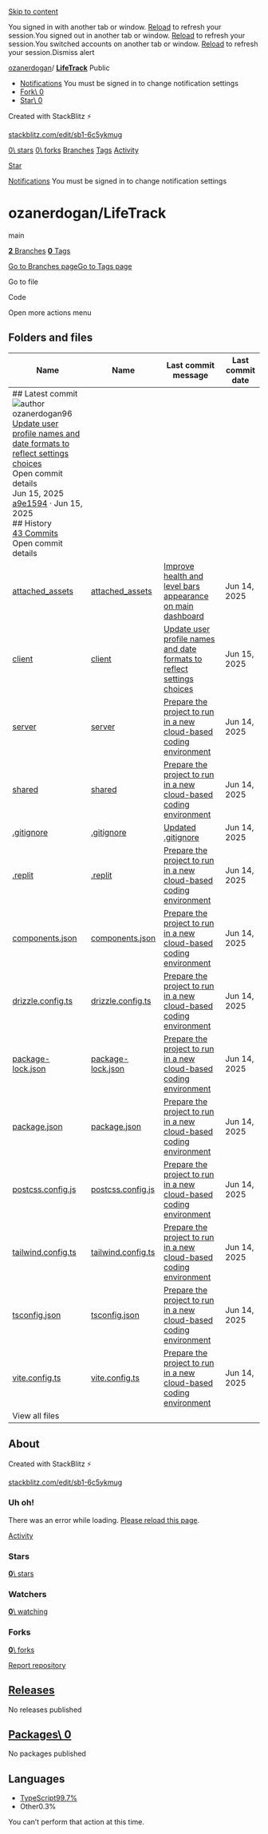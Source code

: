 [Skip to content](https://github.com/ozanerdogan/LifeTrack#start-of-content)

You signed in with another tab or window. [Reload](https://github.com/ozanerdogan/LifeTrack) to refresh your session.You signed out in another tab or window. [Reload](https://github.com/ozanerdogan/LifeTrack) to refresh your session.You switched accounts on another tab or window. [Reload](https://github.com/ozanerdogan/LifeTrack) to refresh your session.Dismiss alert

[ozanerdogan](https://github.com/ozanerdogan)/ **[LifeTrack](https://github.com/ozanerdogan/LifeTrack)** Public

- [Notifications](https://github.com/login?return_to=%2Fozanerdogan%2FLifeTrack) You must be signed in to change notification settings
- [Fork\\
0](https://github.com/login?return_to=%2Fozanerdogan%2FLifeTrack)
- [Star\\
0](https://github.com/login?return_to=%2Fozanerdogan%2FLifeTrack)


Created with StackBlitz ⚡️


[stackblitz.com/edit/sb1-6c5ykmug](https://stackblitz.com/edit/sb1-6c5ykmug "https://stackblitz.com/edit/sb1-6c5ykmug")

[0\\
stars](https://github.com/ozanerdogan/LifeTrack/stargazers) [0\\
forks](https://github.com/ozanerdogan/LifeTrack/forks) [Branches](https://github.com/ozanerdogan/LifeTrack/branches) [Tags](https://github.com/ozanerdogan/LifeTrack/tags) [Activity](https://github.com/ozanerdogan/LifeTrack/activity)

[Star](https://github.com/login?return_to=%2Fozanerdogan%2FLifeTrack)

[Notifications](https://github.com/login?return_to=%2Fozanerdogan%2FLifeTrack) You must be signed in to change notification settings

# ozanerdogan/LifeTrack

main

[**2** Branches](https://github.com/ozanerdogan/LifeTrack/branches) [**0** Tags](https://github.com/ozanerdogan/LifeTrack/tags)

[Go to Branches page](https://github.com/ozanerdogan/LifeTrack/branches)[Go to Tags page](https://github.com/ozanerdogan/LifeTrack/tags)

Go to file

Code

Open more actions menu

## Folders and files

| Name | Name | Last commit message | Last commit date |
| --- | --- | --- | --- |
| ## Latest commit<br>![author](https://github.githubassets.com/images/gravatars/gravatar-user-420.png?size=40)<br>ozanerdogan96<br>[Update user profile names and date formats to reflect settings choices](https://github.com/ozanerdogan/LifeTrack/commit/a9e1594e150499f5a1d63f5ec27ec41bafc0d266)<br>Open commit details<br>Jun 15, 2025<br>[a9e1594](https://github.com/ozanerdogan/LifeTrack/commit/a9e1594e150499f5a1d63f5ec27ec41bafc0d266) · Jun 15, 2025<br>## History<br>[43 Commits](https://github.com/ozanerdogan/LifeTrack/commits/main/) <br>Open commit details |
| [attached\_assets](https://github.com/ozanerdogan/LifeTrack/tree/main/attached_assets "attached_assets") | [attached\_assets](https://github.com/ozanerdogan/LifeTrack/tree/main/attached_assets "attached_assets") | [Improve health and level bars appearance on main dashboard](https://github.com/ozanerdogan/LifeTrack/commit/9966c69e9048113d2cd36023797f991c4a6a07e6 "Improve health and level bars appearance on main dashboard  Adjusts health and level bars' size and layout in `Dashboard.tsx` for better visual representation.  Replit-Commit-Author: Agent Replit-Commit-Session-Id: d25959ce-963b-454e-aecb-183f976c065d Replit-Commit-Screenshot-Url: https://storage.googleapis.com/screenshot-production-us-central1/e5506123-a016-4fde-a47c-0ca1d3ab3b05/a5dcf364-b4ce-4aaf-87c0-5d92f1c944c7.jpg") | Jun 14, 2025 |
| [client](https://github.com/ozanerdogan/LifeTrack/tree/main/client "client") | [client](https://github.com/ozanerdogan/LifeTrack/tree/main/client "client") | [Update user profile names and date formats to reflect settings choices](https://github.com/ozanerdogan/LifeTrack/commit/a9e1594e150499f5a1d63f5ec27ec41bafc0d266 "Update user profile names and date formats to reflect settings choices  Implements username display and date formatting based on user preferences in settings.  Replit-Commit-Author: Agent Replit-Commit-Session-Id: ce58137f-175d-409b-b541-54940373b68c Replit-Commit-Screenshot-Url: https://storage.googleapis.com/screenshot-production-us-central1/e5506123-a016-4fde-a47c-0ca1d3ab3b05/0bf0e130-3825-42cb-b46b-0e4c55fe3076.jpg") | Jun 15, 2025 |
| [server](https://github.com/ozanerdogan/LifeTrack/tree/main/server "server") | [server](https://github.com/ozanerdogan/LifeTrack/tree/main/server "server") | [Prepare the project to run in a new cloud-based coding environment](https://github.com/ozanerdogan/LifeTrack/commit/955fbb3fc272e75241a02b0515b17cf9ec6c4082 "Prepare the project to run in a new cloud-based coding environment  Configures the project to run on Replit, including dependencies, build steps, and port settings.  Replit-Commit-Author: Agent Replit-Commit-Session-Id: d25959ce-963b-454e-aecb-183f976c065d Replit-Commit-Screenshot-Url: https://storage.googleapis.com/screenshot-production-us-central1/e5506123-a016-4fde-a47c-0ca1d3ab3b05/4ad5f0a9-f210-4d5b-8188-a60d0abde1d1.jpg") | Jun 14, 2025 |
| [shared](https://github.com/ozanerdogan/LifeTrack/tree/main/shared "shared") | [shared](https://github.com/ozanerdogan/LifeTrack/tree/main/shared "shared") | [Prepare the project to run in a new cloud-based coding environment](https://github.com/ozanerdogan/LifeTrack/commit/955fbb3fc272e75241a02b0515b17cf9ec6c4082 "Prepare the project to run in a new cloud-based coding environment  Configures the project to run on Replit, including dependencies, build steps, and port settings.  Replit-Commit-Author: Agent Replit-Commit-Session-Id: d25959ce-963b-454e-aecb-183f976c065d Replit-Commit-Screenshot-Url: https://storage.googleapis.com/screenshot-production-us-central1/e5506123-a016-4fde-a47c-0ca1d3ab3b05/4ad5f0a9-f210-4d5b-8188-a60d0abde1d1.jpg") | Jun 14, 2025 |
| [.gitignore](https://github.com/ozanerdogan/LifeTrack/blob/main/.gitignore ".gitignore") | [.gitignore](https://github.com/ozanerdogan/LifeTrack/blob/main/.gitignore ".gitignore") | [Updated .gitignore](https://github.com/ozanerdogan/LifeTrack/commit/a4a1b9ea226355ea13fe585e5ac721cdf9c40227 "Updated .gitignore") | Jun 14, 2025 |
| [.replit](https://github.com/ozanerdogan/LifeTrack/blob/main/.replit ".replit") | [.replit](https://github.com/ozanerdogan/LifeTrack/blob/main/.replit ".replit") | [Prepare the project to run in a new cloud-based coding environment](https://github.com/ozanerdogan/LifeTrack/commit/955fbb3fc272e75241a02b0515b17cf9ec6c4082 "Prepare the project to run in a new cloud-based coding environment  Configures the project to run on Replit, including dependencies, build steps, and port settings.  Replit-Commit-Author: Agent Replit-Commit-Session-Id: d25959ce-963b-454e-aecb-183f976c065d Replit-Commit-Screenshot-Url: https://storage.googleapis.com/screenshot-production-us-central1/e5506123-a016-4fde-a47c-0ca1d3ab3b05/4ad5f0a9-f210-4d5b-8188-a60d0abde1d1.jpg") | Jun 14, 2025 |
| [components.json](https://github.com/ozanerdogan/LifeTrack/blob/main/components.json "components.json") | [components.json](https://github.com/ozanerdogan/LifeTrack/blob/main/components.json "components.json") | [Prepare the project to run in a new cloud-based coding environment](https://github.com/ozanerdogan/LifeTrack/commit/955fbb3fc272e75241a02b0515b17cf9ec6c4082 "Prepare the project to run in a new cloud-based coding environment  Configures the project to run on Replit, including dependencies, build steps, and port settings.  Replit-Commit-Author: Agent Replit-Commit-Session-Id: d25959ce-963b-454e-aecb-183f976c065d Replit-Commit-Screenshot-Url: https://storage.googleapis.com/screenshot-production-us-central1/e5506123-a016-4fde-a47c-0ca1d3ab3b05/4ad5f0a9-f210-4d5b-8188-a60d0abde1d1.jpg") | Jun 14, 2025 |
| [drizzle.config.ts](https://github.com/ozanerdogan/LifeTrack/blob/main/drizzle.config.ts "drizzle.config.ts") | [drizzle.config.ts](https://github.com/ozanerdogan/LifeTrack/blob/main/drizzle.config.ts "drizzle.config.ts") | [Prepare the project to run in a new cloud-based coding environment](https://github.com/ozanerdogan/LifeTrack/commit/955fbb3fc272e75241a02b0515b17cf9ec6c4082 "Prepare the project to run in a new cloud-based coding environment  Configures the project to run on Replit, including dependencies, build steps, and port settings.  Replit-Commit-Author: Agent Replit-Commit-Session-Id: d25959ce-963b-454e-aecb-183f976c065d Replit-Commit-Screenshot-Url: https://storage.googleapis.com/screenshot-production-us-central1/e5506123-a016-4fde-a47c-0ca1d3ab3b05/4ad5f0a9-f210-4d5b-8188-a60d0abde1d1.jpg") | Jun 14, 2025 |
| [package-lock.json](https://github.com/ozanerdogan/LifeTrack/blob/main/package-lock.json "package-lock.json") | [package-lock.json](https://github.com/ozanerdogan/LifeTrack/blob/main/package-lock.json "package-lock.json") | [Prepare the project to run in a new cloud-based coding environment](https://github.com/ozanerdogan/LifeTrack/commit/955fbb3fc272e75241a02b0515b17cf9ec6c4082 "Prepare the project to run in a new cloud-based coding environment  Configures the project to run on Replit, including dependencies, build steps, and port settings.  Replit-Commit-Author: Agent Replit-Commit-Session-Id: d25959ce-963b-454e-aecb-183f976c065d Replit-Commit-Screenshot-Url: https://storage.googleapis.com/screenshot-production-us-central1/e5506123-a016-4fde-a47c-0ca1d3ab3b05/4ad5f0a9-f210-4d5b-8188-a60d0abde1d1.jpg") | Jun 14, 2025 |
| [package.json](https://github.com/ozanerdogan/LifeTrack/blob/main/package.json "package.json") | [package.json](https://github.com/ozanerdogan/LifeTrack/blob/main/package.json "package.json") | [Prepare the project to run in a new cloud-based coding environment](https://github.com/ozanerdogan/LifeTrack/commit/955fbb3fc272e75241a02b0515b17cf9ec6c4082 "Prepare the project to run in a new cloud-based coding environment  Configures the project to run on Replit, including dependencies, build steps, and port settings.  Replit-Commit-Author: Agent Replit-Commit-Session-Id: d25959ce-963b-454e-aecb-183f976c065d Replit-Commit-Screenshot-Url: https://storage.googleapis.com/screenshot-production-us-central1/e5506123-a016-4fde-a47c-0ca1d3ab3b05/4ad5f0a9-f210-4d5b-8188-a60d0abde1d1.jpg") | Jun 14, 2025 |
| [postcss.config.js](https://github.com/ozanerdogan/LifeTrack/blob/main/postcss.config.js "postcss.config.js") | [postcss.config.js](https://github.com/ozanerdogan/LifeTrack/blob/main/postcss.config.js "postcss.config.js") | [Prepare the project to run in a new cloud-based coding environment](https://github.com/ozanerdogan/LifeTrack/commit/955fbb3fc272e75241a02b0515b17cf9ec6c4082 "Prepare the project to run in a new cloud-based coding environment  Configures the project to run on Replit, including dependencies, build steps, and port settings.  Replit-Commit-Author: Agent Replit-Commit-Session-Id: d25959ce-963b-454e-aecb-183f976c065d Replit-Commit-Screenshot-Url: https://storage.googleapis.com/screenshot-production-us-central1/e5506123-a016-4fde-a47c-0ca1d3ab3b05/4ad5f0a9-f210-4d5b-8188-a60d0abde1d1.jpg") | Jun 14, 2025 |
| [tailwind.config.ts](https://github.com/ozanerdogan/LifeTrack/blob/main/tailwind.config.ts "tailwind.config.ts") | [tailwind.config.ts](https://github.com/ozanerdogan/LifeTrack/blob/main/tailwind.config.ts "tailwind.config.ts") | [Prepare the project to run in a new cloud-based coding environment](https://github.com/ozanerdogan/LifeTrack/commit/955fbb3fc272e75241a02b0515b17cf9ec6c4082 "Prepare the project to run in a new cloud-based coding environment  Configures the project to run on Replit, including dependencies, build steps, and port settings.  Replit-Commit-Author: Agent Replit-Commit-Session-Id: d25959ce-963b-454e-aecb-183f976c065d Replit-Commit-Screenshot-Url: https://storage.googleapis.com/screenshot-production-us-central1/e5506123-a016-4fde-a47c-0ca1d3ab3b05/4ad5f0a9-f210-4d5b-8188-a60d0abde1d1.jpg") | Jun 14, 2025 |
| [tsconfig.json](https://github.com/ozanerdogan/LifeTrack/blob/main/tsconfig.json "tsconfig.json") | [tsconfig.json](https://github.com/ozanerdogan/LifeTrack/blob/main/tsconfig.json "tsconfig.json") | [Prepare the project to run in a new cloud-based coding environment](https://github.com/ozanerdogan/LifeTrack/commit/955fbb3fc272e75241a02b0515b17cf9ec6c4082 "Prepare the project to run in a new cloud-based coding environment  Configures the project to run on Replit, including dependencies, build steps, and port settings.  Replit-Commit-Author: Agent Replit-Commit-Session-Id: d25959ce-963b-454e-aecb-183f976c065d Replit-Commit-Screenshot-Url: https://storage.googleapis.com/screenshot-production-us-central1/e5506123-a016-4fde-a47c-0ca1d3ab3b05/4ad5f0a9-f210-4d5b-8188-a60d0abde1d1.jpg") | Jun 14, 2025 |
| [vite.config.ts](https://github.com/ozanerdogan/LifeTrack/blob/main/vite.config.ts "vite.config.ts") | [vite.config.ts](https://github.com/ozanerdogan/LifeTrack/blob/main/vite.config.ts "vite.config.ts") | [Prepare the project to run in a new cloud-based coding environment](https://github.com/ozanerdogan/LifeTrack/commit/955fbb3fc272e75241a02b0515b17cf9ec6c4082 "Prepare the project to run in a new cloud-based coding environment  Configures the project to run on Replit, including dependencies, build steps, and port settings.  Replit-Commit-Author: Agent Replit-Commit-Session-Id: d25959ce-963b-454e-aecb-183f976c065d Replit-Commit-Screenshot-Url: https://storage.googleapis.com/screenshot-production-us-central1/e5506123-a016-4fde-a47c-0ca1d3ab3b05/4ad5f0a9-f210-4d5b-8188-a60d0abde1d1.jpg") | Jun 14, 2025 |
| View all files |

## About

Created with StackBlitz ⚡️


[stackblitz.com/edit/sb1-6c5ykmug](https://stackblitz.com/edit/sb1-6c5ykmug "https://stackblitz.com/edit/sb1-6c5ykmug")

### Uh oh!

There was an error while loading. [Please reload this page](https://github.com/ozanerdogan/LifeTrack).

[Activity](https://github.com/ozanerdogan/LifeTrack/activity)

### Stars

[**0**\\
stars](https://github.com/ozanerdogan/LifeTrack/stargazers)

### Watchers

[**0**\\
watching](https://github.com/ozanerdogan/LifeTrack/watchers)

### Forks

[**0**\\
forks](https://github.com/ozanerdogan/LifeTrack/forks)

[Report repository](https://github.com/contact/report-content?content_url=https%3A%2F%2Fgithub.com%2Fozanerdogan%2FLifeTrack&report=ozanerdogan+%28user%29)

## [Releases](https://github.com/ozanerdogan/LifeTrack/releases)

No releases published

## [Packages\  0](https://github.com/users/ozanerdogan/packages?repo_name=LifeTrack)

No packages published

## Languages

- [TypeScript99.7%](https://github.com/ozanerdogan/LifeTrack/search?l=typescript)
- Other0.3%

You can’t perform that action at this time.